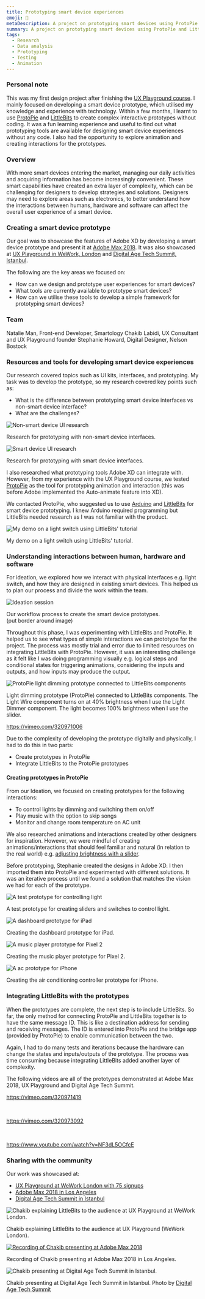 ```yaml
---
title: Prototyping smart device experiences
emoji: 📱
metaDescription: A project on prototyping smart devices using ProtoPie and LittleBits. This was showcased in Adobe Max 2018, UX Playground and Digital Age Summit.
summary: A project on prototyping smart devices using ProtoPie and LittleBits. This was showcased in Adobe Max 2018, UX Playground and Digital Age Summit.
tags:
  - Research
  - Data analysis
  - Prototyping
  - Testing
  - Animation
---
```


### Personal note

This was my first design project after finishing the [UX Playground course](https://www.meetup.com/ux-playground-the-user-experience-meetup/events/241328389/). I mainly focused on developing a smart device prototype, which utilised my knowledge and experience with technology. Within a few months, I learnt to use [ProtoPie](https://www.ProtoPie.io/) and [LittleBits](https://sphero.com/collections/all/family_LittleBits) to create complex interactive prototypes without coding. It was a fun learning experience and useful to find out what prototyping tools are available for designing smart device experiences without any code. I also had the opportunity to explore animation and creating interactions for the prototypes.

### Overview

With more smart devices entering the market, managing our daily activities and acquiring information has become increasingly convenient. These smart capabilities have created an extra layer of complexity, which can be challenging for designers to develop strategies and solutions. Designers may need to explore areas such as electronics, to better understand how the interactions between humans, hardware and software can affect the overall user experience of a smart device.

### Creating a smart device prototype

Our goal was to showcase the features of Adobe XD by developing a smart device prototype and present it at [Adobe Max 2018](https://2018.max.adobe.com/sessions/max-online/#24803). It was also showcased at [UX Playground in WeWork, London](https://www.meetup.com/UX-Playground-The-User-Experience-Meetup-for-Londoners/events/254440446/) and [Digital Age Tech Summit, Istanbul](https://digitalagesummit.com/en/schedule/the-smartest-kid-on-the-block-designing-and-prototyping-smart-device-experiences/).

The following are the key areas we focused on:

- How can we design and prototype user experiences for smart devices?
- What tools are currently available to prototype smart devices?
- How can we utilise these tools to develop a simple framework for prototyping smart devices?

### Team

Natalie Man, Front-end Developer, Smartology
Chakib Labidi, UX Consultant and UX Playground founder
Stephanie Howard, Digital Designer, Nelson Bostock

### Resources and tools for developing smart device experiences

Our research covered topics such as UI kits, interfaces, and prototyping. My task was to develop the prototype, so my research covered key points such as:

- What is the difference between prototyping smart device interfaces vs non-smart device interface?
- What are the challenges?

![Non-smart device UI research](/static/img/non-smart-ui-research.png) <figcaption>Research for prototyping with non-smart device interfaces.</figcaption>

![Smart device UI research](/static/img/smart-ui-research.png) <figcaption>Research for prototyping with smart device interfaces.</figcaption>

I also researched what prototyping tools Adobe XD can integrate with. However, from my experience with the UX Playground course, we tested [ProtoPie](https://www.ProtoPie.io/) as the tool for prototyping animation and interaction (this was before Adobe implemented the Auto-animate feature into XD).

We contacted ProtoPie, who suggested us to use [Arduino](https://blog.ProtoPie.io/arduino-prototyping-with-ProtoPie-7932ececfec5) and [LittleBits](https://www.youtube.com/watch?v=Iv25TVsOHdU) for smart device prototyping. I knew Arduino required programming but LittleBits needed research as I was not familiar with the product.

![My demo on a light switch using LittleBits' tutorial](/static/img/LittleBits-experiment.png) <figcaption>My demo on a light switch using LittleBits' tutorial.</figcaption>

### Understanding interactions between human, hardware and software

For ideation, we explored how we interact with physical interfaces e.g. light switch, and how they are designed in existing smart devices. This helped us to plan our process and divide the work within the team.

![Ideation session](/static/img/our-process.png) <figcaption>Our workflow process to create the smart device prototypes.</figcaption> (put border around image)

Throughout this phase, I was experimenting with LittleBits and ProtoPie. It helped us to see what types of simple interactions we can prototype for the project. The process was mostly trial and error due to limited resources on integrating LittleBits with ProtoPie. However, it was an interesting challenge as it felt like I was doing programming visually e.g. logical steps and conditional states for triggering animations, considering the inputs and outputs, and how inputs may produce the output.

![ProtoPie light dimming prototype connected to LittleBits components](/static/img/littlebits-protopie-light-prototype.webp) <figcaption>Light dimming prototype (ProtoPie) connected to LittleBits components. The Light Wire component turns on at 40% brightness when I use the Light Dimmer component. The light becomes 100% brightness when I use the slider.</figcaption>

https://vimeo.com/320971006

Due to the complexity of developing the prototype digitally and physically, I had to do this in two parts:

- Create prototypes in ProtoPie
- Integrate LittleBits to the ProtoPie prototypes

#### Creating prototypes in ProtoPie

From our Ideation, we focused on creating prototypes for the following interactions:

- To control lights by dimming and switching them on/off
- Play music with the option to skip songs
- Monitor and change room temperature on AC unit

We also researched animations and interactions created by other designers for inspiration. However, we were mindful of creating animations/interactions that should feel familiar and natural (in relation to the real world) e.g. [adjusting brightness with a slider](https://dribbble.com/shots/3572111-Adjust-the-brightness-level-Principle-working-file%E2%80%9D).

Before prototyping, Stephanie created the designs in Adobe XD. I then imported them into ProtoPie and experimented with different solutions. It was an iterative process until we found a solution that matches the vision we had for each of the prototype.

![A test prototype for controlling light](/static/img/light-switch-prototype.png) <figcaption>A test prototype for creating sliders and switches to control light.</figcaption>

![A dashboard prototype for iPad](/static/img/dashboard-ipad-prototype.png) <figcaption>Creating the dashboard prototype for iPad.</figcaption>

![A music player prototype for Pixel 2](/static/img/musicplayer-pixel2-prototype.png) <figcaption>Creating the music player prototype for Pixel 2.</figcaption>

![A ac prototype for iPhone](/static/img/ac-iphone-prototype.png) <figcaption>Creating the air conditioning controller prototype for iPhone.</figcaption>

### Integrating LittleBits with the prototypes

When the prototypes are complete, the next step is to include LittleBits. So far, the only method for connecting ProtoPie and LittleBits together is to have the same message ID. This is like a destination address for sending and receiving messages. The ID is entered into ProtoPie and the bridge app (provided by ProtoPie) to enable communication between the two.

Again, I had to do many tests and iterations because the hardware can change the states and inputs/outputs of the prototype. The process was time consuming because integrating LittleBits added another layer of complexity.

The following videos are all of the prototypes demonstrated at Adobe Max 2018, UX Playground and Digital Age Tech Summit.

https://vimeo.com/320971419

<br/>     

https://vimeo.com/320973092

<br/> 

https://www.youtube.com/watch?v=NF3dL5OCfcE

### Sharing with the community

Our work was showcased at:

- [UX Playground at WeWork London with 75 signups](https://www.meetup.com/UX-Playground-The-User-Experience-Meetup-for-Londoners/events/254440446/)
- [Adobe Max 2018 in Los Angeles](https://2018.max.adobe.com/sessions/max-online/#24803)
- [Digital Age Tech Summit in Istanbul](https://digitalagesummit.com/en/schedule/the-smartest-kid-on-the-block-designing-and-prototyping-smart-device-experiences/)

![Chakib explaining LittleBits to the audience at UX Playground at WeWork London.](/static/img/ux-playground.png) <figcaption>Chakib explaining LittleBits to the audience at UX Playground (WeWork London).</figcaption>

[![Recording of Chakib presenting at Adobe Max 2018](/static/img/adobe-max-2018.png)](https://2018.max.adobe.com/sessions/max-online/#24803 "Adobe Max 2018") <figcaption>Recording of Chakib presenting at Adobe Max 2018 in Los Angeles.</figcaption>

![Chakib presenting at Digital Age Tech Summit in Istanbul.](/static/img/digital-age-tech-summit.png) <figcaption>Chakib presenting at Digital Age Tech Summit in Istanbul. Photo by [Digital Age Tech Summit](https://digitalagesummit.com/en/galeri/) </figcaption>